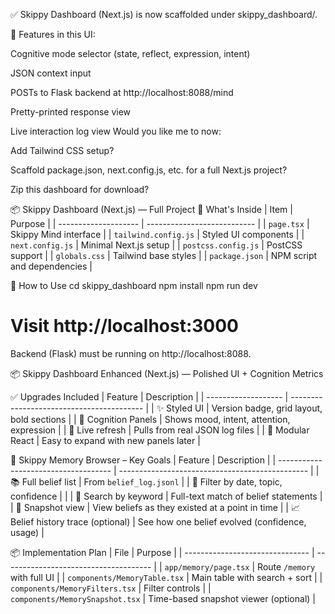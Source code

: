 
✅ Skippy Dashboard (Next.js) is now scaffolded under skippy_dashboard/.

🚀 Features in this UI:

Cognitive mode selector (state, reflect, expression, intent)

JSON context input

POSTs to Flask backend at http://localhost:8088/mind

Pretty-printed response view

Live interaction log view
Would you like me to now:

Add Tailwind CSS setup?

Scaffold package.json, next.config.js, etc. for a full Next.js project?

Zip this dashboard for download?

📦 Skippy Dashboard (Next.js) — Full Project
🧠 What's Inside
| Item                 | Purpose                     |
| -------------------- | --------------------------- |
| `page.tsx`           | Skippy Mind interface       |
| `tailwind.config.js` | Styled UI components        |
| `next.config.js`     | Minimal Next.js setup       |
| `postcss.config.js`  | PostCSS support             |
| `globals.css`        | Tailwind base styles        |
| `package.json`       | NPM script and dependencies |


📝 How to Use
cd skippy_dashboard
npm install
npm run dev
# Visit http://localhost:3000

Backend (Flask) must be running on http://localhost:8088.


📦 Skippy Dashboard Enhanced (Next.js) — Polished UI + Cognition Metrics

✅ Upgrades Included
| Feature             | Description                               |
| ------------------- | ----------------------------------------- |
| ✨ Styled UI         | Version badge, grid layout, bold sections |
| 🧠 Cognition Panels | Shows mood, intent, attention, expression |
| 🔁 Live refresh     | Pulls from real JSON log files            |
| 🧩 Modular React    | Easy to expand with new panels later      |

📂 Skippy Memory Browser – Key Goals
| Feature                              | Description                                     |
| ------------------------------------ | ----------------------------------------------- |
| 📚 Full belief list                  | From `belief_log.jsonl`                         |
| 🧭 Filter by date, topic, confidence |                                                 |
| 🔎 Search by keyword                 | Full-text match of belief statements            |
| 🧠 Snapshot view                     | View beliefs as they existed at a point in time |
| 📈 Belief history trace (optional)   | See how one belief evolved (confidence, usage)  |


📦 Implementation Plan
| File                            | Purpose                               |
| ------------------------------- | ------------------------------------- |
| `app/memory/page.tsx`           | Route `/memory` with full UI          |
| `components/MemoryTable.tsx`    | Main table with search + sort         |
| `components/MemoryFilters.tsx`  | Filter controls                       |
| `components/MemorySnapshot.tsx` | Time-based snapshot viewer (optional) |
